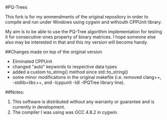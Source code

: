 #PQ-Trees

This fork is for my ammendments of the original repository in order to compile and run under Windows using cygwin and withouth CPPUnit library.

My aim is to be able to use the PQ-Tree algorithm implementation for testing it for consecutive-ones property of binary matrices. I hope someone else also may be interested in that and this my version will become handy.

##Changes made on top of the original version

- Eliminated CPPUnit
- changed "auto" keywords to respective data types
- added a custom to_string() method since std::to_string()
- some minor modifications in the original makefile (i.e. removed clang++, -stdlib=libc++, and -lcppunit -ldl -lPQTree library line).

##Notes:

1. This software is distributed without any warranty or guarantee and is currently in development.
2. The compiler I was using was GCC 4.8.2 in cygwin.
